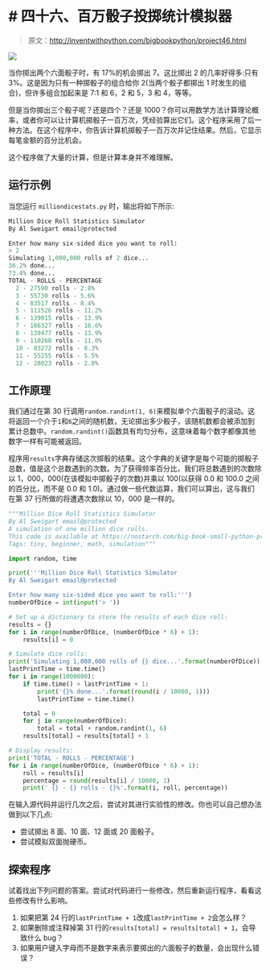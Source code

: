 # # 四十六、百万骰子投掷统计模拟器

> 原文：<http://inventwithpython.com/bigbookpython/project46.html>

![](img/9d995d63aaead72cad01120081eb8f75.png)

当你掷出两个六面骰子时，有 17%的机会掷出 7。这比掷出 2 的几率好得多:只有 3%。这是因为只有一种掷骰子的组合给你 2(当两个骰子都掷出 1 时发生的组合)，但许多组合加起来是 7:1 和 6，2 和 5，3 和 4，等等。

但是当你掷出三个骰子呢？还是四个？还是 1000？你可以用数学方法计算理论概率，或者你可以让计算机掷骰子一百万次，凭经验算出它们。这个程序采用了后一种方法。在这个程序中，你告诉计算机掷骰子一百万次并记住结果。然后，它显示每笔金额的百分比机会。

这个程序做了大量的计算，但是计算本身并不难理解。

## 运行示例

当您运行 `milliondicestats.py` 时，输出将如下所示:

```py
Million Dice Roll Statistics Simulator
By Al Sweigart email@protected

Enter how many six-sided dice you want to roll:
> 2
Simulating 1,000,000 rolls of 2 dice...
36.2% done...
73.4% done...
TOTAL - ROLLS - PERCENTAGE
  2 - 27590 rolls - 2.8%
  3 - 55730 rolls - 5.6%
  4 - 83517 rolls - 8.4%
  5 - 111526 rolls - 11.2%
  6 - 139015 rolls - 13.9%
  7 - 166327 rolls - 16.6%
  8 - 139477 rolls - 13.9%
  9 - 110268 rolls - 11.0%
  10 - 83272 rolls - 8.3%
  11 - 55255 rolls - 5.5%
  12 - 28023 rolls - 2.8%
```

## 工作原理

我们通过在第 30 行调用`random.randint(1, 6)`来模拟单个六面骰子的滚动。这将返回一个介于`1`和`6`之间的随机数，无论掷出多少骰子，该随机数都会被添加到累计总数中。`random.randint()`函数具有均匀分布，这意味着每个数字都像其他数字一样有可能被返回。

程序用`results`字典存储这次掷骰的结果。这个字典的关键字是每个可能的掷骰子总数，值是这个总数遇到的次数。为了获得频率百分比，我们将总数遇到的次数除以 1，000，000(在该模拟中掷骰子的次数)并乘以 100(以获得 0.0 和 100.0 之间的百分比，而不是 0.0 和 1.0)。通过做一些代数运算，我们可以算出，这与我们在第 37 行所做的将遭遇次数除以 10，000 是一样的。

```py
"""Million Dice Roll Statistics Simulator
By Al Sweigart email@protected
A simulation of one million dice rolls.
This code is available at https://nostarch.com/big-book-small-python-programming
Tags: tiny, beginner, math, simulation"""

import random, time

print('''Million Dice Roll Statistics Simulator
By Al Sweigart email@protected

Enter how many six-sided dice you want to roll:''')
numberOfDice = int(input('> '))

# Set up a dictionary to store the results of each dice roll:
results = {}
for i in range(numberOfDice, (numberOfDice * 6) + 1):
    results[i] = 0

# Simulate dice rolls:
print('Simulating 1,000,000 rolls of {} dice...'.format(numberOfDice))
lastPrintTime = time.time()
for i in range(1000000):
    if time.time() > lastPrintTime + 1:
        print('{}% done...'.format(round(i / 10000, 1)))
        lastPrintTime = time.time()

    total = 0
    for j in range(numberOfDice):
        total = total + random.randint(1, 6)
    results[total] = results[total] + 1

# Display results:
print('TOTAL - ROLLS - PERCENTAGE')
for i in range(numberOfDice, (numberOfDice * 6) + 1):
    roll = results[i]
    percentage = round(results[i] / 10000, 1)
    print(' {} - {} rolls - {}%'.format(i, roll, percentage)) 
```

在输入源代码并运行几次之后，尝试对其进行实验性的修改。你也可以自己想办法做到以下几点:

*   尝试掷出 8 面、10 面、12 面或 20 面骰子。
*   尝试模拟双面抛硬币。

## 探索程序

试着找出下列问题的答案。尝试对代码进行一些修改，然后重新运行程序，看看这些修改有什么影响。

1.  如果把第 24 行的`lastPrintTime + 1`改成`lastPrintTime + 2`会怎么样？
2.  如果删除或注释掉第 31 行的`results[total] = results[total] + 1`，会导致什么 bug？
3.  如果用户键入字母而不是数字来表示要掷出的六面骰子的数量，会出现什么错误？